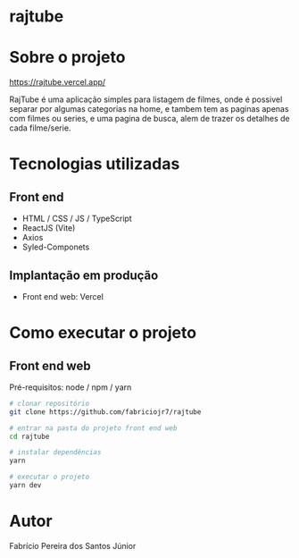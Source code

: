 # rajtube

# Sobre o projeto

https://rajtube.vercel.app/

RajTube é uma aplicação simples para listagem de filmes, onde é possivel separar por algumas categorias na home, e tambem tem as paginas apenas com filmes ou series, e uma pagina de busca, alem de trazer os detalhes de cada filme/serie.

# Tecnologias utilizadas

## Front end
- HTML / CSS / JS / TypeScript
- ReactJS (Vite)
- Axios
- Syled-Componets
## Implantação em produção
- Front end web: Vercel

# Como executar o projeto

## Front end web
Pré-requisitos: node / npm / yarn

```bash
# clonar repositório
git clone https://github.com/fabriciojr7/rajtube

# entrar na pasta do projeto front end web
cd rajtube

# instalar dependências
yarn

# executar o projeto
yarn dev
```

# Autor

Fabrício Pereira dos Santos Júnior
